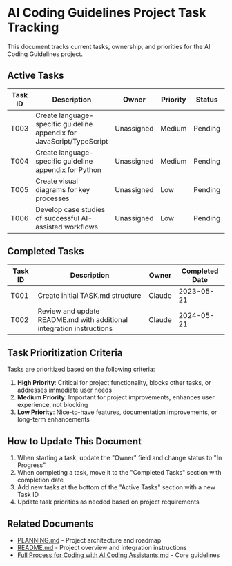 # AI Coding Guidelines Project Task Tracking

This document tracks current tasks, ownership, and priorities for the AI Coding Guidelines project.

## Active Tasks

| Task ID | Description | Owner | Priority | Status | Due Date |
|---------|-------------|-------|----------|--------|----------|
| T003 | Create language-specific guideline appendix for JavaScript/TypeScript | Unassigned | Medium | Pending | - |
| T004 | Create language-specific guideline appendix for Python | Unassigned | Medium | Pending | - |
| T005 | Create visual diagrams for key processes | Unassigned | Low | Pending | - |
| T006 | Develop case studies of successful AI-assisted workflows | Unassigned | Low | Pending | - |

## Completed Tasks

| Task ID | Description | Owner | Completed Date |
|---------|-------------|-------|---------------|
| T001 | Create initial TASK.md structure | Claude | 2023-05-21 |
| T002 | Review and update README.md with additional integration instructions | Claude | 2024-05-21 |

## Task Prioritization Criteria

Tasks are prioritized based on the following criteria:

1. **High Priority**: Critical for project functionality, blocks other tasks, or addresses immediate user needs
2. **Medium Priority**: Important for project improvements, enhances user experience, not blocking
3. **Low Priority**: Nice-to-have features, documentation improvements, or long-term enhancements

## How to Update This Document

1. When starting a task, update the "Owner" field and change status to "In Progress"
2. When completing a task, move it to the "Completed Tasks" section with completion date
3. Add new tasks at the bottom of the "Active Tasks" section with a new Task ID
4. Update task priorities as needed based on project requirements

## Related Documents

- [PLANNING.md](./PLANNING.md) - Project architecture and roadmap
- [README.md](./README.md) - Project overview and integration instructions
- [Full Process for Coding with AI Coding Assistants.md](./AI%20Coding%20Agent%20Execution%20Guidelines.md) - Core guidelines
